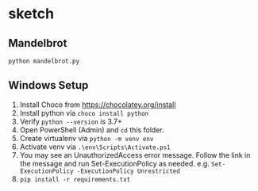 # sketch

## Mandelbrot

`python mandelbrot.py`

## Windows Setup

1. Install Choco from <https://chocolatey.org/install>
2. Install python via `choco install python`
  1. Verify `python --version` is 3.7+
3. Open PowerShell (Admin) and `cd` this folder.
4. Create virtualenv via `python -m venv env`
5. Activate venv via `.\env\Scripts\Activate.ps1`
  1. You may see an UnauthorizedAccess error message. Follow the link in the
     message and run Set-ExecutionPolicy as needed. e.g.
     `Set-ExecutionPolicy -ExecutionPolicy Unrestricted`
5. `pip install -r requirements.txt`
